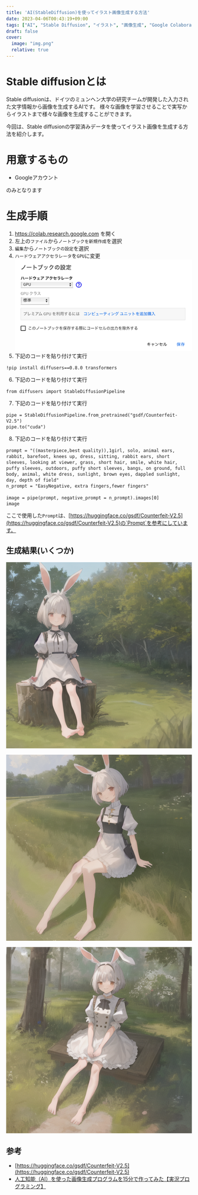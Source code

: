 ```yaml
---
title: 'AI(StableDiffusion)を使ってイラスト画像生成する方法'
date: 2023-04-06T00:43:19+09:00
tags: ["AI", "Stable Diffusion", "イラスト", "画像生成", "Google Colaboratory"]
draft: false
cover:
  image: "img.png"
  relative: true
---
```


# Stable diffusionとは
Stable diffusionは、ドイツのミュンヘン大学の研究チームが開発した入力された文字情報から画像を生成するAIです。
様々な画像を学習させることで実写からイラストまで様々な画像を生成することができます。

今回は、Stable diffusionの学習済みデータを使ってイラスト画像を生成する方法を紹介します。

# 用意するもの

- Googleアカウント

のみとなります

# 生成手順

1. https://colab.research.google.com を開く
2. 左上の`ファイル`から`ノートブックを新規作成`を選択
3. `編集`から`ノートブックの設定`を選択
4. `ハードウェアアクセラレータ`を`GPU`に変更
![img_2.png](img_2.png)
5. 下記のコードを貼り付けて実行
```
!pip install diffusers==0.8.0 transformers
```
6. 下記のコードを貼り付けて実行
```
from diffusers import StableDiffusionPipeline
```
7. 下記のコードを貼り付けて実行
```
pipe = StableDiffusionPipeline.from_pretrained("gsdf/Counterfeit-V2.5")
pipe.to("cuda")
```
8. 下記のコードを貼り付けて実行
```
prompt = "((masterpiece,best quality)),1girl, solo, animal ears, rabbit, barefoot, knees up, dress, sitting, rabbit ears, short sleeves, looking at viewer, grass, short hair, smile, white hair, puffy sleeves, outdoors, puffy short sleeves, bangs, on ground, full body, animal, white dress, sunlight, brown eyes, dappled sunlight, day, depth of field"
n_prompt = "EasyNegative, extra fingers,fewer fingers"

image = pipe(prompt, negative_prompt = n_prompt).images[0]
image
```

ここで使用した`Prompt`は、[https://huggingface.co/gsdf/Counterfeit-V2.5](https://huggingface.co/gsdf/Counterfeit-V2.5)の`Prompt`を参考にしています。

## 生成結果(いくつか)
![img_1.png](img_1.png)

![img_3.png](img_3.png)

![img_4.png](img_4.png)

## 参考

- [https://huggingface.co/gsdf/Counterfeit-V2.5](https://huggingface.co/gsdf/Counterfeit-V2.5)
- [人工知能（AI）を使った画像生成プログラムを15分で作ってみた【実況プログラミング】](https://www.youtube.com/watch?v=l8-fVSM2PVQ)
